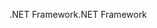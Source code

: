 <span data-ttu-id="5b0c8-101">.NET Framework</span><span class="sxs-lookup"><span data-stu-id="5b0c8-101">.NET Framework</span></span>